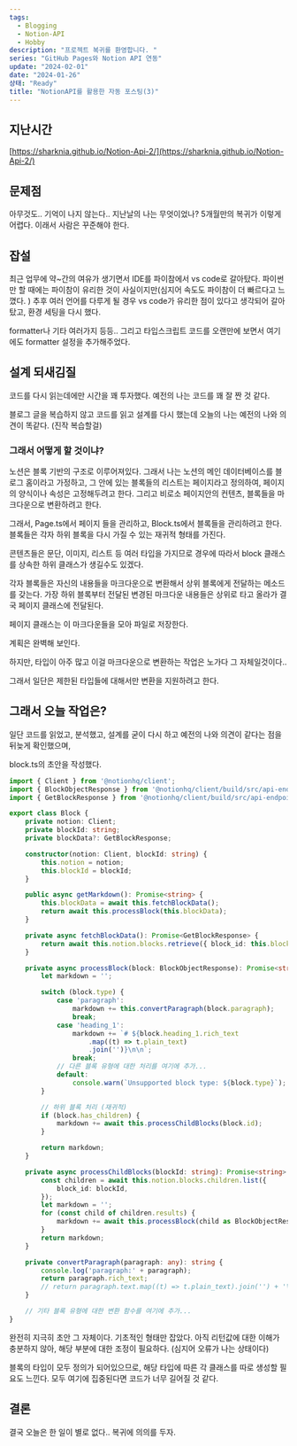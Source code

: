 ```yaml
---
tags:
  - Blogging
  - Notion-API
  - Hobby
description: "프로젝트 복귀를 환영합니다. "
series: "GitHub Pages와 Notion API 연동"
update: "2024-02-01"
date: "2024-01-26"
상태: "Ready"
title: "NotionAPI를 활용한 자동 포스팅(3)"
---
```

## 지난시간

[https://sharknia.github.io/Notion-Api-2/](https://sharknia.github.io/Notion-Api-2/)

## 문제점

아무것도.. 기억이 나지 않는다.. 지난날의 나는 무엇이었나? 5개월만의 복귀가 이렇게 어렵다. 이래서 사람은 꾸준해야 한다. 

## 잡설

최근 업무에 약~간의 여유가 생기면서 IDE를 파이참에서 vs code로 갈아탔다. 파이썬만 할 때에는 파이참이 유리한 것이 사실이지만(심지어 속도도 파이참이 더 빠르다고 느꼈다. ) 추후 여러 언어를 다루게 될 경우 vs code가 유리한 점이 있다고 생각되어 갈아탔고, 환경 세팅을 다시 했다. 

formatter나 기타 여러가지 등등.. 그리고 타입스크립트 코드를 오랜만에 보면서 여기에도 formatter 설정을 추가해주었다. 

## 설계 되새김질

코드를 다시 읽는데에만 시간을 꽤 투자했다. 예전의 나는 코드를 꽤 잘 짠 것 같다. 

블로그 글을 복습하지 않고 코드를 읽고 설계를 다시 했는데 오늘의 나는 예전의 나와 의견이 똑같다. (진작 복습할걸)

### 그래서 어떻게 할 것이냐? 

노션은 블록 기반의 구조로 이루어져있다. 그래서 나는 노션의 메인 데이터베이스를 블로그 홈이라고 가정하고, 그 안에 있는 블록들의 리스트는 페이지라고 정의하여, 페이지의 양식이나 속성은 고정해두려고 한다. 그리고 비로소 페이지안의 컨텐츠, 블록들을 마크다운으로 변환하려고 한다. 

그래서, Page.ts에서 페이지 들을 관리하고, Block.ts에서 블록들을 관리하려고 한다. 블록들은 각자 하위 블록을 다시 가질 수 있는 재귀적 형태를 가진다. 

콘텐츠들은 문단, 이미지, 리스트 등 여러 타입을 가지므로 경우에 따라서 block 클래스를 상속한 하위 클래스가 생길수도 있겠다. 

각자 블록들은 자신의 내용들을 마크다운으로 변환해서 상위 블록에게 전달하는 메소드를 갖는다. 가장 하위 블록부터 전달된 변경된 마크다운 내용들은 상위로 타고 올라가 결국 페이지 클래스에 전달된다. 

페이지 클래스는 이 마크다운들을 모아 파일로 저장한다. 

계획은 완벽해 보인다. 

하지만, 타입이 아주 많고 이걸 마크다운으로 변환하는 작업은 노가다 그 자체일것이다.. 

그래서 일단은 제한된 타입들에 대해서만 변환을 지원하려고 한다. 

## 그래서 오늘 작업은? 

일단 코드를 읽었고, 분석했고, 설계를 굳이 다시 하고 예전의 나와 의견이 같다는 점을 뒤늦게 확인했으며, 

block.ts의 초안을 작성했다. 

```typescript
import { Client } from '@notionhq/client';
import { BlockObjectResponse } from '@notionhq/client/build/src/api-endpoints';
import { GetBlockResponse } from '@notionhq/client/build/src/api-endpoints';

export class Block {
    private notion: Client;
    private blockId: string;
    private blockData?: GetBlockResponse;

    constructor(notion: Client, blockId: string) {
        this.notion = notion;
        this.blockId = blockId;
    }

    public async getMarkdown(): Promise<string> {
        this.blockData = await this.fetchBlockData();
        return await this.processBlock(this.blockData);
    }

    private async fetchBlockData(): Promise<GetBlockResponse> {
        return await this.notion.blocks.retrieve({ block_id: this.blockId });
    }

    private async processBlock(block: BlockObjectResponse): Promise<string> {
        let markdown = '';

        switch (block.type) {
            case 'paragraph':
                markdown += this.convertParagraph(block.paragraph);
                break;
            case 'heading_1':
                markdown += `# ${block.heading_1.rich_text
                    .map((t) => t.plain_text)
                    .join('')}\n\n`;
                break;
            // 다른 블록 유형에 대한 처리를 여기에 추가...
            default:
                console.warn(`Unsupported block type: ${block.type}`);
        }

        // 하위 블록 처리 (재귀적)
        if (block.has_children) {
            markdown += await this.processChildBlocks(block.id);
        }

        return markdown;
    }

    private async processChildBlocks(blockId: string): Promise<string> {
        const children = await this.notion.blocks.children.list({
            block_id: blockId,
        });
        let markdown = '';
        for (const child of children.results) {
            markdown += await this.processBlock(child as BlockObjectResponse);
        }
        return markdown;
    }

    private convertParagraph(paragraph: any): string {
        console.log('paragraph:' + paragraph);
        return paragraph.rich_text;
        // return paragraph.text.map((t) => t.plain_text).join('') + '\n\n';
    }

    // 기타 블록 유형에 대한 변환 함수를 여기에 추가...
}
```

완전히 지극히 초안 그 자체이다. 기초적인 형태만 잡았다. 아직 리턴값에 대한 이해가 충분하지 않아, 해당 부분에 대한 조정이 필요하다. (심지어 오류가 나는 상태이다)

블록의 타입이 모두 정의가 되어있으므로, 해당 타입에 따른 각 클래스를 따로 생성할 필요도 느낀다. 모두 여기에 집중된다면 코드가 너무 길어질 것 같다. 

## 결론

결국 오늘은 한 일이 별로 없다.. 복귀에 의의를 두자. 

